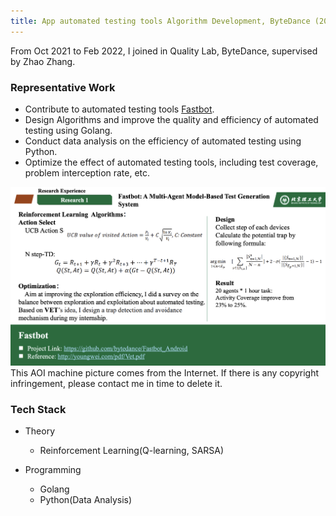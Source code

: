 ```yaml
---
title: App automated testing tools Algorithm Development, ByteDance (2021.10-2022.2)
---
```


From Oct 2021 to Feb 2022, I joined in Quality Lab, ByteDance, supervised by Zhao Zhang. 


### Representative Work
- Contribute to automated testing tools [Fastbot](https://github.com/bytedance/Fastbot_Android).
- Design Algorithms and improve the quality and efficiency of automated testing using Golang.
- Conduct data analysis on the efficiency of automated testing using Python.
- Optimize the effect of automated testing tools, including test coverage, problem interception rate, etc.

<div class="card mb-3">
    <img class="card-img-top" src="https://raw.githubusercontent.com/TommyGong08/tommygong08.github.io/main/_includes/img/3_Internship.png"/>
    <div class="card-body bg-light">
        <div class="card-text">
            This AOI machine picture comes from the Internet. If there is any copyright infringement, please contact me in time to delete it.
        </div>
    </div>
</div>

### Tech Stack
- Theory
  - Reinforcement Learning(Q-learning, SARSA)
  
- Programming
  - Golang
  - Python(Data Analysis)